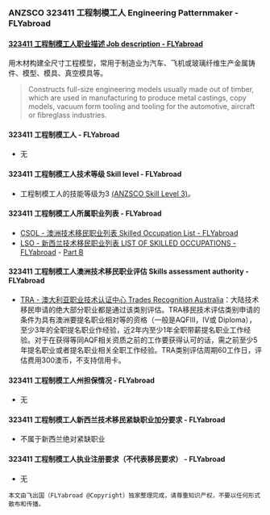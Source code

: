 ### ANZSCO 323411 工程制模工人 Engineering Patternmaker - FLYabroad ###

#### [323411 工程制模工人职业描述 Job description - FLYabroad](http://www.flyabroadvisa.com/anzsco/3234.html#323411)

用木材构建全尺寸工程模型，常用于制造业为汽车、飞机或玻璃纤维生产金属铸件、模型、模具、真空模具等。

> Constructs full-size engineering models usually made out of timber, which are used in manufacturing to produce metal castings, copy models, vacuum form tooling and tooling for the automotive, aircraft or fibreglass industries.

#### 323411 工程制模工人 - FLYabroad
 
- 无

#### 323411 工程制模工人技术等级 Skill level - FLYabroad

- 工程制模工人的技能等级为3 [(ANZSCO Skill Level 3)](http://www.flyabroadvisa.com/anzsco/)。

#### 323411 工程制模工人所属职业列表 - FLYabroad

- [CSOL - 澳洲技术移民职业列表 Skilled Occupation List - FLYabroad](http://www.flyabroadvisa.com/sol/)
- [LSO - 新西兰技术移民职业列表 LIST OF SKILLED OCCUPATIONS - FLYabroad](http://nz.flyabroadvisa.com/lso/) - [Part B](partb)

#### 323411 工程制模工人澳洲技术移民职业评估 Skills assessment authority - FLYabroad

- [TRA - 澳大利亚职业技术认证中心 Trades Recognition Australia](http://www.flyabroadvisa.com/ass/tra.html)：大陆技术移民申请的绝大部分职业都是通过该类别评估。TRA移民技术评估类别申请的条件为具有澳洲要提名职业相对等的资格（一般是AQFIII，IV或 Diploma），至少3年的全职提名职业作经验，近2年内至少1年全职带薪提名职业工作经验。对于在获得等同AQF相关资质之前的工作要获得认可的话，需之前至少5年提名职业或者提名职业相关全职工作经验。TRA类别评估周期60工作日，评估费用300澳币，不支持信用卡。

#### 323411 工程制模工人州担保情况 - FLYabroad

- 无

#### 323411 工程制模工人新西兰技术移民紧缺职业加分要求 - FLYabroad

- 不属于新西兰绝对紧缺职业

#### 323411 工程制模工人执业注册要求（不代表移民要求） - FLYabroad

- 无

`本文由飞出国（FLYabroad @Copyright）独家整理完成，请尊重知识产权，不要以任何形式散布和传播。`